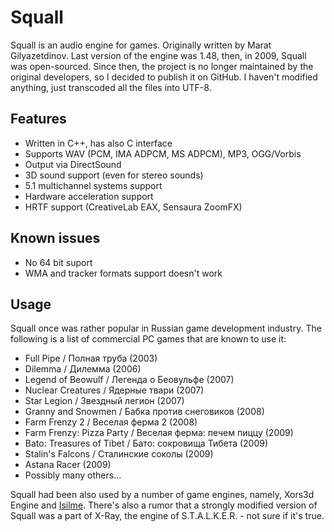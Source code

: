 Squall
======
Squall is an audio engine for games. Originally written by Marat Gilyazetdinov. Last version of the engine was 1.48, then, in 2009, Squall was open-sourced. Since then, the project is no longer maintained by the original developers, so I decided to publish it on GitHub. I haven't modified anything, just transcoded all the files into UTF-8.

Features
--------
* Written in C++, has also C interface
* Supports WAV (PCM, IMA ADPCM, MS ADPCM), MP3, OGG/Vorbis
* Output via DirectSound
* 3D sound support (even for stereo sounds)
* 5.1 multichannel systems support
* Hardware acceleration support
* HRTF support (CreativeLab EAX, Sensaura ZoomFX)

Known issues
------------
* No 64 bit suport
* WMA and tracker formats support doesn't work

Usage
-----
Squall once was rather popular in Russian game development industry. The following is a list of commercial PC games that are known to use it:
* Full Pipe / Полная труба (2003)
* Dilemma / Дилемма (2006)
* Legend of Beowulf / Легенда о Беовульфе (2007)
* Nuclear Creatures / Ядерные твари (2007)
* Star Legion / Звездный легион (2007)
* Granny and Snowmen / Бабка против снеговиков (2008)
* Farm Frenzy 2 / Веселая ферма 2 (2008)
* Farm Frenzy: Pizza Party / Веселая ферма: печем пиццу (2009)
* Bato: Treasures of Tibet / Бато: сокровища Тибета (2009)
* Stalin's Falcons / Сталинские соколы (2009)
* Astana Racer (2009)
* Possibly many others...

Squall had been also used by a number of game engines, namely, Xors3d Engine and [Isilme](https://code.google.com/p/isilme). There's also a rumor that a strongly modified version of Squall was a part of X-Ray, the engine of S.T.A.L.K.E.R. - not sure if it's true. 

